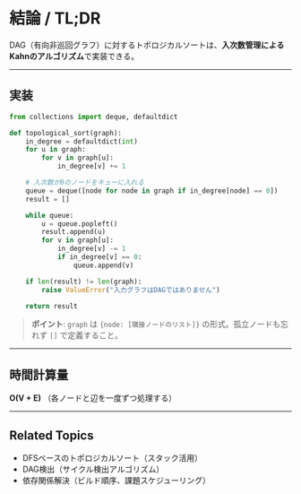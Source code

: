 # 結論 / TL;DR

DAG（有向非巡回グラフ）に対するトポロジカルソートは、**入次数管理によるKahnのアルゴリズム**で実装できる。

---

## 実装

```python
from collections import deque, defaultdict

def topological_sort(graph):
    in_degree = defaultdict(int)
    for u in graph:
        for v in graph[u]:
            in_degree[v] += 1

    # 入次数が0のノードをキューに入れる
    queue = deque([node for node in graph if in_degree[node] == 0])
    result = []

    while queue:
        u = queue.popleft()
        result.append(u)
        for v in graph[u]:
            in_degree[v] -= 1
            if in_degree[v] == 0:
                queue.append(v)

    if len(result) != len(graph):
        raise ValueError("入力グラフはDAGではありません")

    return result
```

> **ポイント**: `graph` は `{node: [隣接ノードのリスト]}` の形式。孤立ノードも忘れず `[]` で定義すること。

---

## 時間計算量

**O(V + E)**
（各ノードと辺を一度ずつ処理する）

---

## Related Topics

* DFSベースのトポロジカルソート（スタック活用）
* DAG検出（サイクル検出アルゴリズム）
* 依存関係解決（ビルド順序、課題スケジューリング）
